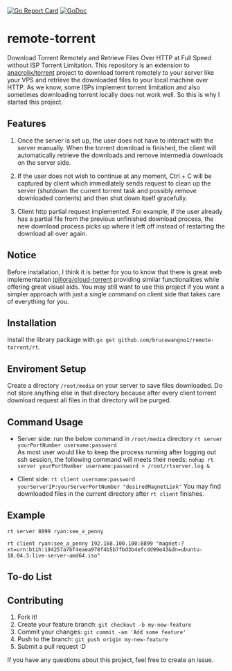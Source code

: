 [![Go Report Card](https://goreportcard.com/badge/github.com/BruceWangNo1/remote-torrent)](https://goreportcard.com/report/github.com/BruceWangNo1/remote-torrent)
[![GoDoc](https://godoc.org/github.com/brucewangno1/remote-torrent?status.svg)](https://godoc.org/github.com/brucewangno1/remote-torrent)
# remote-torrent

Download Torrent Remotely and Retrieve Files Over HTTP at Full Speed without ISP Torrent Limitation.
This repository is an extension to [anacrolix/torrent](https://github.com/anacrolix/torrent) project to download torrent remotely to your server like your VPS and retrieve the downloaded files to your local machine over HTTP. As we know, some ISPs implement torrent limitation and also sometimes downloading torrent locally does not work well. So this is why I started this project.

## Features
1. Once the server is set up, the user does not have to interact with the server manually. When the torrent download is finished, the client will automatically retrieve the downloads and remove intermedia downloads on the server side.

2. If the user does not wish to continue at any moment, Ctrl + C will be captured by client which immediately sends request to clean up the server (shutdown the current torrent task and possibly remove downloaded contents) and then shut down itself gracefully.
3. Client http partial request implemented. For example, if the user already has a partial file from the previous unfinished download process, the new download process picks up where it left off instead of restarting the download all over again.

## Notice
Before installation, I think it is better for you to know that there is great web implementation [jpillora/cloud-torrent](https://github.com/jpillora/cloud-torrent) providing similar functionalities while offering great visual aids. You may still want to use this project if you want a simpler approach with just a single command on client side that takes care of everything for you.

## Installation

Install the library package with `go get github.com/brucewangno1/remote-torrent/rt`.

## Enviroment Setup

Create a directory `/root/media` on your server to save files downloaded. Do not store anything else in that directory because after every client torrent download request all files in that directory will be purged.

## Command Usage

- Server side: run the below command in `/root/media` directory
`rt server yourPortNumber username:password`  
As most user would like to keep the process running after logging out ssh session, the following command will meets their needs:
`nohup rt server yourPortNumber username:password > /root/rtserver.log &`

- Client side: `rt client username:password yourServerIP:yourServerPortNumber "desiredMagnetLink"`
You may find downloaded files in the current directory after `rt client` finishes.

## Example
`rt server 8899 ryan:see_a_penny`

`rt client ryan:see_a_penny 192.168.100.100:8899 "magnet:?xt=urn:btih:194257a7bf4eaea978f4b5b7fbd3b4efcdd99e43&dn=ubuntu-18.04.3-live-server-amd64.iso"`

## To-do List



## Contributing

1. Fork it!
2. Create your feature branch: `git checkout -b my-new-feature`
3. Commit your changes: `git commit -am 'Add some feature'`
4. Push to the branch: `git push origin my-new-feature`
5. Submit a pull request :D

If you have any questions about this project, feel free to create an issue.
